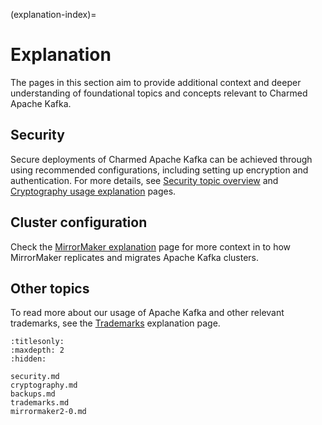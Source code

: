 (explanation-index)=
# Explanation

The pages in this section aim to provide additional context and deeper understanding of foundational topics and concepts relevant to Charmed Apache Kafka.

## Security

Secure deployments of Charmed Apache Kafka can be achieved through using recommended configurations, including setting up encryption and authentication.
For more details, see [Security topic overview](explanation-security) and [Cryptography usage explanation](explanation-cryptography) pages.

## Cluster configuration

Check the [MirrorMaker explanation](explanation-mirrormaker2-0) page for more context in to how MirrorMaker replicates and migrates Apache Kafka clusters.

## Other topics

To read more about our usage of Apache Kafka and other relevant trademarks, see the [Trademarks](explanation-trademarks) explanation page.

```{toctree}
:titlesonly:
:maxdepth: 2
:hidden:

security.md
cryptography.md
backups.md
trademarks.md
mirrormaker2-0.md
```
